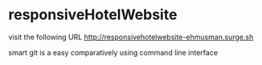 # responsiveHotelWebsite
visit the following URL
http://responsivehotelwebsite-ehmusman.surge.sh

smart git is a easy comparatively using command line interface
